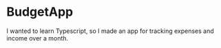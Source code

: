 # BudgetApp
I wanted to learn Typescript, so I made an app for tracking expenses and income over a month.
